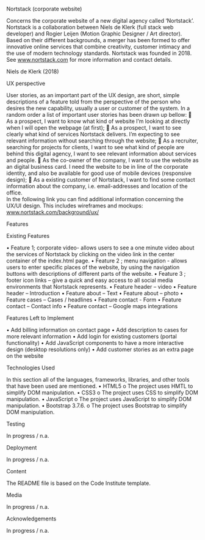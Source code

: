 Nortstack (corporate website)

Concerns the corporate website of a new digital agency called  ‘Nortstack’. Nortstack is a collaboration between Niels de Klerk (full stack web developer) and Rogier Leijen (Motion Graphic Designer / Art director). Based on their different backgrounds, a merger has been formed to offer innovative online services that combine creativity, customer intimacy and the use of modern technology standards. 
Nortstack was founded in 2018. See www.nortstack.com for more information and contact details. 

Niels de Klerk (2018) 

UX perspective 

User stories, as an important part of the UX design, are short, simple descriptions of a feature told from the perspective of the person who desires the new capability, usually a user or customer of the system. In a random order a list of important user stories has been drawn up bellow: 
	As a prospect, I want to know what kind of website I’m looking at directly when I will open the webpage (at first); 
	As a prospect, I want to see clearly what kind of services Nortstack delivers. I’m expecting to see relevant information without searching through the website; 
	As a recruiter, searching for projects for clients, I want to see what kind of people are behind this digital agency, I want to see relevant information about services and people. 
	As the co-owner of the company, I want to use the website as an digital business card. I need the website to be in line of the corporate identity, and also be available for good use of mobile devices (responsive design); 
	As a existing customer of Nortstack, I want to find some contact information about the company, i.e. email-addresses and location of the office.  
In the following link you can find additional information concerning the UX/UI design. This includes wireframes and mockups: www.nortstack.com/background/ux/ 

Features

Existing Features

•	Feature 1; corporate video- allows users to see a one minute video about the services of Nortstack by clicking on the video link in the center container of the index.html page. 
•	Feature 2 ; menu navigation - allows users to enter specific places of the website, by using the navigation buttons with descriptions of different parts of the website. 
•	Feature 3 ; footer icon links – give a quick and easy access to all social media environments that Nortstack represents. 
•	Feature header – video 
•	Feature header – Introduction
•	Feature about – Text
•	Feature about – photo
•	Feature cases –  Cases / headlines
•	Feature contact -  Form
•	Feature contact – Contact info
•	Feature contact – Google maps integrations

Features Left to Implement

•	Add billing information on contact page
•	Add description to cases for more relevant information
•	Add login for existing customers (portal functionality) 
•	Add JavaScript components to have a more interactive design (desktop resolutions only)
•	Add customer stories as an extra page on the website 

Technologies Used

In this section all of the languages, frameworks, libraries, and other tools that have been used are mentioned. 
•	HTML5
o	The project uses HMTL to simplify DOM manipulation.
•	CSS3
o	The project uses CSS to simplify DOM manipulation.
•	JavaScript 
o	The project uses JavaScript to simplify DOM manipulation.
•	Bootstrap 3.7.6.
o	The project uses Bootstrap to simplify DOM manipulation.

Testing

In progress / n.a.

Deployment

In progress / n.a.

Content

The README file is based on the Code Institute template.

Media

In progress / n.a.

Acknowledgements

In progress / n.a.

